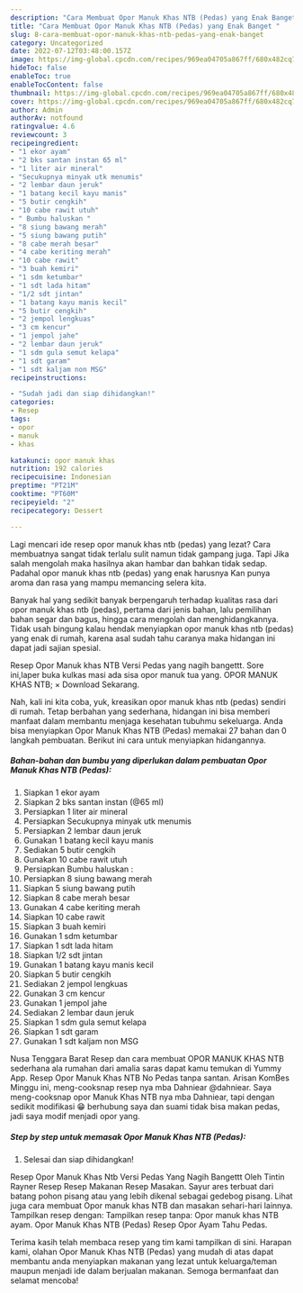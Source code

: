```yaml
---
description: "Cara Membuat Opor Manuk Khas NTB (Pedas) yang Enak Banget "
title: "Cara Membuat Opor Manuk Khas NTB (Pedas) yang Enak Banget "
slug: 8-cara-membuat-opor-manuk-khas-ntb-pedas-yang-enak-banget
category: Uncategorized
date: 2022-07-12T03:48:00.157Z
image: https://img-global.cpcdn.com/recipes/969ea04705a867ff/680x482cq70/opor-manuk-khas-ntb-pedas-foto-resep-utama.jpg
hideToc: false
enableToc: true
enableTocContent: false
thumbnail: https://img-global.cpcdn.com/recipes/969ea04705a867ff/680x482cq70/opor-manuk-khas-ntb-pedas-foto-resep-utama.jpg
cover: https://img-global.cpcdn.com/recipes/969ea04705a867ff/680x482cq70/opor-manuk-khas-ntb-pedas-foto-resep-utama.jpg
author: Admin
authorAv: notfound
ratingvalue: 4.6
reviewcount: 3
recipeingredient:
- "1 ekor ayam"
- "2 bks santan instan 65 ml"
- "1 liter air mineral"
- "Secukupnya minyak utk menumis"
- "2 lembar daun jeruk"
- "1 batang kecil kayu manis"
- "5 butir cengkih"
- "10 cabe rawit utuh"
- " Bumbu haluskan "
- "8 siung bawang merah"
- "5 siung bawang putih"
- "8 cabe merah besar"
- "4 cabe keriting merah"
- "10 cabe rawit"
- "3 buah kemiri"
- "1 sdm ketumbar"
- "1 sdt lada hitam"
- "1/2 sdt jintan"
- "1 batang kayu manis kecil"
- "5 butir cengkih"
- "2 jempol lengkuas"
- "3 cm kencur"
- "1 jempol jahe"
- "2 lembar daun jeruk"
- "1 sdm gula semut kelapa"
- "1 sdt garam"
- "1 sdt kaljam non MSG"
recipeinstructions:

- "Sudah jadi dan siap dihidangkan!"
categories:
- Resep
tags:
- opor
- manuk
- khas

katakunci: opor manuk khas 
nutrition: 192 calories
recipecuisine: Indonesian
preptime: "PT21M"
cooktime: "PT60M"
recipeyield: "2"
recipecategory: Dessert

---
```



Lagi mencari ide resep opor manuk khas ntb (pedas) yang lezat? Cara membuatnya sangat tidak terlalu sulit namun tidak gampang juga. Tapi Jika salah mengolah maka hasilnya akan hambar dan bahkan tidak sedap. Padahal opor manuk khas ntb (pedas) yang enak harusnya Kan punya aroma dan rasa yang mampu memancing selera kita.


Banyak hal yang sedikit banyak berpengaruh terhadap kualitas rasa dari opor manuk khas ntb (pedas), pertama dari jenis bahan, lalu pemilihan bahan segar dan bagus, hingga cara mengolah dan menghidangkannya. Tidak usah bingung kalau hendak menyiapkan opor manuk khas ntb (pedas) yang enak di rumah, karena asal sudah tahu caranya maka hidangan ini dapat jadi sajian spesial.

Resep Opor Manuk khas NTB Versi Pedas yang nagih bangettt. Sore ini,laper buka kulkas masi ada sisa opor manuk tua yang. OPOR MANUK KHAS NTB; × Download Sekarang.


Nah, kali ini kita coba, yuk, kreasikan opor manuk khas ntb (pedas) sendiri di rumah. Tetap berbahan yang sederhana, hidangan ini bisa memberi manfaat dalam membantu menjaga kesehatan tubuhmu sekeluarga. Anda bisa menyiapkan Opor Manuk Khas NTB (Pedas) memakai 27 bahan dan 0 langkah pembuatan. Berikut ini cara untuk menyiapkan hidangannya.

<!--inarticleads1-->

##### Bahan-bahan dan bumbu yang diperlukan dalam pembuatan Opor Manuk Khas NTB (Pedas):

1. Siapkan 1 ekor ayam
1. Siapkan 2 bks santan instan (@65 ml)
1. Persiapkan 1 liter air mineral
1. Persiapkan Secukupnya minyak utk menumis
1. Persiapkan 2 lembar daun jeruk
1. Gunakan 1 batang kecil kayu manis
1. Sediakan 5 butir cengkih
1. Gunakan 10 cabe rawit utuh
1. Persiapkan  Bumbu haluskan :
1. Persiapkan 8 siung bawang merah
1. Siapkan 5 siung bawang putih
1. Siapkan 8 cabe merah besar
1. Gunakan 4 cabe keriting merah
1. Siapkan 10 cabe rawit
1. Siapkan 3 buah kemiri
1. Gunakan 1 sdm ketumbar
1. Siapkan 1 sdt lada hitam
1. Siapkan 1/2 sdt jintan
1. Gunakan 1 batang kayu manis kecil
1. Siapkan 5 butir cengkih
1. Sediakan 2 jempol lengkuas
1. Gunakan 3 cm kencur
1. Gunakan 1 jempol jahe
1. Sediakan 2 lembar daun jeruk
1. Siapkan 1 sdm gula semut kelapa
1. Siapkan 1 sdt garam
1. Gunakan 1 sdt kaljam non MSG


Nusa Tenggara Barat Resep dan cara membuat OPOR MANUK KHAS NTB sederhana ala rumahan dari amalia saras dapat kamu temukan di Yummy App. Resep Opor Manuk Khas NTB No Pedas tanpa santan. Arisan KomBes Minggu ini, meng-cooksnap resep nya mba Dahniear @dahniear. Saya meng-cooksnap opor Manuk Khas NTB nya mba Dahniear, tapi dengan sedikit modifikasi 😁 berhubung saya dan suami tidak bisa makan pedas, jadi saya modif menjadi opor yang. 

<!--inarticleads2-->

##### Step by step untuk memasak Opor Manuk Khas NTB (Pedas):


1. Selesai dan siap dihidangkan!

Resep Opor Manuk Khas Ntb Versi Pedas Yang Nagih Bangettt Oleh Tintin Rayner Resep Resep Makanan Resep Masakan. Sayur ares terbuat dari batang pohon pisang atau yang lebih dikenal sebagai gedebog pisang. Lihat juga cara membuat Opor manuk khas NTB dan masakan sehari-hari lainnya. Tampilkan resep dengan: Tampilkan resep tanpa: Opor manuk khas NTB ayam. Opor Manuk Khas NTB (Pedas) Resep Opor Ayam Tahu Pedas. 

Terima kasih telah membaca resep yang tim kami tampilkan di sini. Harapan kami, olahan Opor Manuk Khas NTB (Pedas) yang mudah di atas dapat membantu anda menyiapkan makanan yang lezat untuk keluarga/teman maupun menjadi ide dalam berjualan makanan. Semoga bermanfaat dan selamat mencoba!
